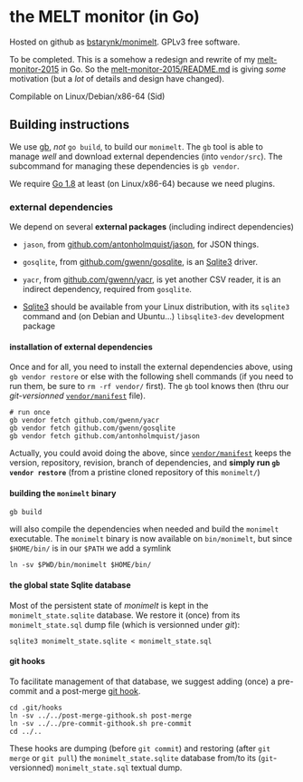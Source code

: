 # the MELT monitor (in Go)

Hosted on github as [bstarynk/monimelt](http://github.com/bstarynk/monimelt).
GPLv3 free software.

To be completed. This is a somehow a redesign and rewrite of my
[melt-monitor-2015](http://github.com/bstarynk/melt-monitor-2015) in
Go.  So the
[melt-monitor-2015/README.md](https://github.com/bstarynk/melt-monitor-2015/blob/master/README.md)
is giving *some* motivation (but a *lot* of details and design have
changed).

Compilable on Linux/Debian/x86-64 (Sid)

## Building instructions

We use [gb](https://getgb.io/), *not* `go build`, to build our
`monimelt`. The `gb` tool is able to manage *well* and download
external dependencies (into `vendor/src`). The subcommand for managing
these dependencies is `gb vendor`.

We require [Go 1.8](https://beta.golang.org/doc/go1.8) at least (on Linux/x86-64) because we need plugins.

### external dependencies

We depend on several **external packages** (including indirect dependencies)

+ `jason`, from [github.com/antonholmquist/jason](https://github.com/antonholmquist/jason), for JSON things.

+ `gosqlite`, from [github.com/gwenn/gosqlite](https://github.com/gwenn/gosqlite), is an [Sqlite3](http://sqlite.org/) driver.

+ `yacr`, from [github.com/gwenn/yacr](https://github.com/gwenn/yacr), is yet another CSV reader, it is an indirect dependency, required from `gosqlite`.

+ [Sqlite3](http://sqlite.org/) should be available from your Linux
distribution, with its `sqlite3` command and (on Debian and Ubuntu...)
`libsqlite3-dev` development package

#### installation of external dependencies

Once and for all, you need to install the external dependencies above,
using `gb vendor restore` or else with the following shell commands
(if you need to run them, be sure to `rm -rf vendor/` first). The `gb`
tool knows then (thru our *git-versionned*
[`vendor/manifest`](vendor/manifest) file).

    # run once
    gb vendor fetch github.com/gwenn/yacr
    gb vendor fetch github.com/gwenn/gosqlite
    gb vendor fetch github.com/antonholmquist/jason

Actually, you could avoid doing the above, since
[`vendor/manifest`](vendor/manifest) keeps the version, repository,
revision, branch of dependencies, and **simply run `gb vendor restore`**
(from a pristine cloned repository of this `monimelt/`)

#### building the `monimelt` binary

    gb build

will also compile the dependencies when needed and build the
`monimelt` executable. The `monimelt` binary is now available on
`bin/monimelt`, but since `$HOME/bin/` is in our `$PATH` we add a
symlink

    ln -sv $PWD/bin/monimelt $HOME/bin/

#### the global state Sqlite database

Most of the persistent state of *monimelt* is kept in the
`monimelt_state.sqlite` database. We restore it (once) from its
`monimelt_state.sql` dump file (which is versionned under *git*):

    sqlite3 monimelt_state.sqlite < monimelt_state.sql

#### git hooks

To facilitate management of that database, we suggest adding (once) a
pre-commit and a post-merge [git
hook](https://git-scm.com/book/it/v2/Customizing-Git-Git-Hooks).

    cd .git/hooks
    ln -sv ../../post-merge-githook.sh post-merge
    ln -sv ../../pre-commit-githook.sh pre-commit
    cd ../..

These hooks are dumping (before `git commit`) and restoring (after
`git merge` or `git pull`) the `monimelt_state.sqlite` database
from/to its (`git`-versionned) `monimelt_state.sql` textual dump.